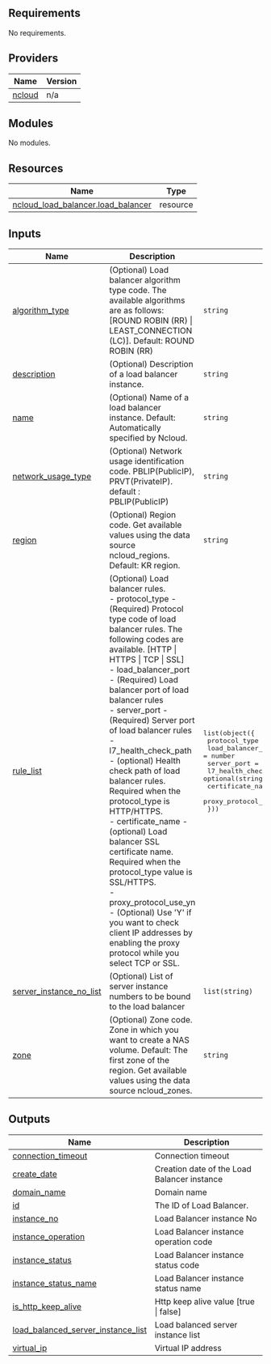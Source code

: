<!-- BEGIN_TF_DOCS -->
## Requirements

No requirements.

## Providers

| Name | Version |
|------|---------|
| <a name="provider_ncloud"></a> [ncloud](#provider\_ncloud) | n/a |

## Modules

No modules.

## Resources

| Name | Type |
|------|------|
| [ncloud_load_balancer.load_balancer](https://registry.terraform.io/providers/hashicorp/ncloud/latest/docs/resources/load_balancer) | resource |

## Inputs

| Name | Description | Type | Default | Required |
|------|-------------|------|---------|:--------:|
| <a name="input_algorithm_type"></a> [algorithm\_type](#input\_algorithm\_type) | (Optional) Load balancer algorithm type code. The available algorithms are as follows: [ROUND ROBIN (RR) \| LEAST\_CONNECTION (LC)]. Default: ROUND ROBIN (RR) | `string` | `"ROUND ROBIN (RR)"` | no |
| <a name="input_description"></a> [description](#input\_description) | (Optional) Description of a load balancer instance. | `string` | `null` | no |
| <a name="input_name"></a> [name](#input\_name) | (Optional) Name of a load balancer instance. Default: Automatically specified by Ncloud. | `string` | `null` | no |
| <a name="input_network_usage_type"></a> [network\_usage\_type](#input\_network\_usage\_type) | (Optional) Network usage identification code. PBLIP(PublicIP), PRVT(PrivateIP). default : PBLIP(PublicIP) | `string` | `"PBLIP"` | no |
| <a name="input_region"></a> [region](#input\_region) | (Optional) Region code. Get available values using the data source ncloud\_regions. Default: KR region. | `string` | `"KR"` | no |
| <a name="input_rule_list"></a> [rule\_list](#input\_rule\_list) | (Optional) Load balancer rules.<br>  - protocol\_type - (Required) Protocol type code of load balancer rules. The following codes are available. [HTTP \| HTTPS \| TCP \| SSL]<br>  - load\_balancer\_port - (Required) Load balancer port of load balancer rules<br>  - server\_port - (Required) Server port of load balancer rules<br>  - l7\_health\_check\_path - (optional) Health check path of load balancer rules. Required when the protocol\_type is HTTP/HTTPS.<br>  - certificate\_name - (optional) Load balancer SSL certificate name. Required when the protocol\_type value is SSL/HTTPS.<br>  - proxy\_protocol\_use\_yn - (Optional) Use 'Y' if you want to check client IP addresses by enabling the proxy protocol while you select TCP or SSL. | <pre>list(object({<br>    protocol_type         = string<br>    load_balancer_port    = number<br>    server_port           = number<br>    l7_health_check_path  = optional(string)<br>    certificate_name      = optional(string)<br>    proxy_protocol_use_yn = optional(string)<br>  }))</pre> | `[]` | no |
| <a name="input_server_instance_no_list"></a> [server\_instance\_no\_list](#input\_server\_instance\_no\_list) | (Optional) List of server instance numbers to be bound to the load balancer | `list(string)` | `[]` | no |
| <a name="input_zone"></a> [zone](#input\_zone) | (Optional) Zone code. Zone in which you want to create a NAS volume. Default: The first zone of the region. Get available values using the data source ncloud\_zones. | `string` | `null` | no |

## Outputs

| Name | Description |
|------|-------------|
| <a name="output_connection_timeout"></a> [connection\_timeout](#output\_connection\_timeout) | Connection timeout |
| <a name="output_create_date"></a> [create\_date](#output\_create\_date) | Creation date of the Load Balancer instance |
| <a name="output_domain_name"></a> [domain\_name](#output\_domain\_name) | Domain name |
| <a name="output_id"></a> [id](#output\_id) | The ID of Load Balancer. |
| <a name="output_instance_no"></a> [instance\_no](#output\_instance\_no) | Load Balancer instance No |
| <a name="output_instance_operation"></a> [instance\_operation](#output\_instance\_operation) | Load Balancer instance operation code |
| <a name="output_instance_status"></a> [instance\_status](#output\_instance\_status) | Load Balancer instance status code |
| <a name="output_instance_status_name"></a> [instance\_status\_name](#output\_instance\_status\_name) | Load Balancer instance status name |
| <a name="output_is_http_keep_alive"></a> [is\_http\_keep\_alive](#output\_is\_http\_keep\_alive) | Http keep alive value [true \| false] |
| <a name="output_load_balanced_server_instance_list"></a> [load\_balanced\_server\_instance\_list](#output\_load\_balanced\_server\_instance\_list) | Load balanced server instance list |
| <a name="output_virtual_ip"></a> [virtual\_ip](#output\_virtual\_ip) | Virtual IP address |
<!-- END_TF_DOCS -->